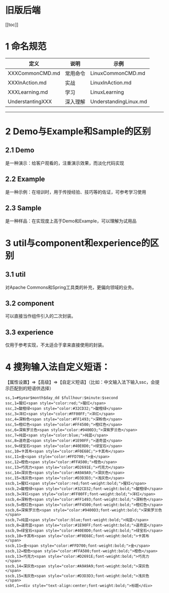 # 旧版后端

[[toc]]

# 1 命名规范

| 定义               | 说明   | 示例                    |
|------------------|------|-----------------------|
| XXXCommonCMD.md  | 常用命令 | LinuxCommonCMD.md     |
| XXXInAction.md   | 实战   | LinuxInAction.md      |
| XXXLearning.md   | 学习   | LinuxLearning         |
| UnderstantingXXX | 深入理解 | UnderstandingLinux.md |

------

# 2 Demo与Example和Sample的区别

## 2.1 Demo

是一种演示：给客户观看的，注重演示效果，而淡化代码实现

## 2.2 Example

是一种示例：在培训时，用于传授经验、技巧等的佐证，可参考学习使用

## 2.3 Sample

是一种样品：在实现度上高于Demo和Example，可以理解为试用品

# 3 util与component和experience的区别

## 3.1 util

对Apache Commons和Spring工具类的补充，更偏向领域的业务。

## 3.2 component

可以直接当作组件引入的二次封装。

## 3.3 experience

仅用于参考实现，不太适合于拿来直接使用的封装。

# 4 搜狗输入法自定义短语：

【属性设置】=>【高级】=>【自定义短语】（比如：中文输入法下输入ssc，会提示匹配到的短语供选择）

```text
ss,1=#$year$month$day_dd $fullhour:$minute:$second
ssc,1=猩红<span style="color:red;">猩红</span>
ssc,2=酸橙绿<span style="color:#32CD32;">酸橙绿</span>
ssc,3=洋红<span style="color:#FF00FF;">洋红</span>
ssc,4=深粉色<span style="color:#FF1493;">深粉色</span>
ssc,5=橙红色<span style="color:#FF4500;">橙红色</span>
ssc,6=深紫罗兰色<span style="color:#9400D3;">深紫罗兰色</span>
ssc,7=纯蓝<span style="color:blue;">纯蓝</span>
ssc,8=道奇蓝<span style="color:#1E90FF;">道奇蓝</span>
ssc,9=绿宝石<span style="color:#40E0D0;">绿宝石</span>
ssc,10=卡其布<span style="color:#F0E68C;">卡其布</span>
ssc,11=金<span style="color:#FFD700;">金</span>
ssc,12=橙色<span style="color:#FFA500;">橙色</span>
ssc,13=巧克力<span style="color:#D2691E;">巧克力</span>
ssc,14=深灰色<span style="color:#A9A9A9;">深灰色</span>
ssc,15=浅灰色<span style="color:#D3D3D3;">浅灰色</span>
sscb,1=猩红<span style="color:red;font-weight:bold;">猩红</span>
sscb,2=酸橙绿<span style="color:#32CD32;font-weight:bold;">酸橙绿</span>
sscb,3=洋红<span style="color:#FF00FF;font-weight:bold;">洋红</span>
sscb,4=深粉色<span style="color:#FF1493;font-weight:bold;">深粉色</span>
sscb,5=橙红色<span style="color:#FF4500;font-weight:bold;">橙红色</span>
sscb,6=深紫罗兰色<span style="color:#9400D3;font-weight:bold;">深紫罗兰色</span>
sscb,7=纯蓝<span style="color:blue;font-weight:bold;">纯蓝</span>
sscb,8=道奇蓝<span style="color:#1E90FF;font-weight:bold;">道奇蓝</span>
sscb,9=绿宝石<span style="color:#40E0D0;font-weight:bold;">绿宝石</span>
sscb,10=卡其布<span style="color:#F0E68C;font-weight:bold;">卡其布</span>
sscb,11=金<span style="color:#FFD700;font-weight:bold;">金</span>
sscb,12=橙色<span style="color:#FFA500;font-weight:bold;">橙色</span>
sscb,13=巧克力<span style="color:#D2691E;font-weight:bold;">巧克力</span>
sscb,14=深灰色<span style="color:#A9A9A9;font-weight:bold;">深灰色</span>
sscb,15=浅灰色<span style="color:#D3D3D3;font-weight:bold;">浅灰色</span>
ssbt,1=<div style="text-align:center;font-weight:bold;">标题</div>
```
